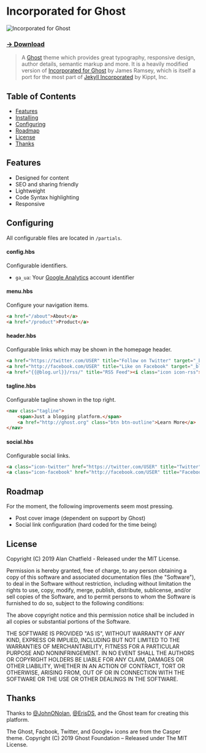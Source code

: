 # Incorporated for Ghost

![Incorporated for Ghost](http://l.jwr.vc/uTpo+)

### [→ Download](https://github.com/alanchatfield/alanchatfield.net/releases/latest)

> A [Ghost](https://ghost.org/) theme which provides great typography, responsive design, author details, semantic markup and more. It is a heavily modified version of [Incorporated for Ghost](https://github.com/jamesramsay/ghost-incorporated) by James Ramsey, which is itself a port for the most part of [Jekyll Incorporated](https://github.com/kippt/jekyll-incorporated) by Kippt, Inc.

## Table of Contents

* [Features](#features)
* [Installing](#installing)
* [Configuring](#configuring)
* [Roadmap](#roadmap)
* [License](#license)
* [Thanks](#thanks)

## Features

- Designed for content
- SEO and sharing friendly
- Lightweight
- Code Syntax highlighting
- Responsive

## Configuring

All configurable files are located in `/partials`.

#### config.hbs

Configurable identifiers.

* `ga_ua`: Your [Google Analytics](https://support.google.com/analytics/answer/1032385) account identifier

#### menu.hbs

Configure your navigation items.

```html
<a href="/about">About</a>
<a href="/product">Product</a>
```

#### header.hbs

Configurable links which may be shown in the homepage header.

```html
<a href="https://twitter.com/USER" title="Follow on Twitter" target="_blank"><i class="icon icon-twitter"></i></a>
<a href="http://facebook.com/USER" title="Like on Facebook" target="_blank"><i class="icon icon-facebook"></i></a>
<a href="{{@blog.url}}/rss/" title="RSS Feed"><i class="icon icon-rss"></i></a>
```

#### tagline.hbs

Configurable tagline shown in the top right.

```html
<nav class="tagline">
    <span>Just a blogging platform.</span>
    <a href="http://ghost.org" class="btn btn-outline">Learn More</a>
</nav>
```

#### social.hbs

Configurable social links.

```html
<a class="icon-twitter" href="https://twitter.com/USER" title="Twitter"><span class="hidden">Twitter</span></a>
<a class="icon-facebook" href="http://facebook.com/USER" title="Facebook"><span class="hidden">Facebook</span></a>
```

## Roadmap

For the moment, the following improvements seem most pressing.

- Post cover image (dependent on support by Ghost)
- Social link configuration (hard coded for the time being)

## License

Copyright (C) 2019 Alan Chatfield - Released under the MIT License.

Permission is hereby granted, free of charge, to any person obtaining a copy of this software and associated documentation files (the "Software"), to deal in the Software without restriction, including without limitation the rights to use, copy, modify, merge, publish, distribute, sublicense, and/or sell copies of the Software, and to permit persons to whom the Software is furnished to do so, subject to the following conditions:

The above copyright notice and this permission notice shall be included in all copies or substantial portions of the Software.

THE SOFTWARE IS PROVIDED "AS IS", WITHOUT WARRANTY OF ANY KIND, EXPRESS OR IMPLIED, INCLUDING BUT NOT LIMITED TO THE WARRANTIES OF MERCHANTABILITY, FITNESS FOR A PARTICULAR PURPOSE AND
NONINFRINGEMENT. IN NO EVENT SHALL THE AUTHORS OR COPYRIGHT HOLDERS BE LIABLE FOR ANY CLAIM, DAMAGES OR OTHER LIABILITY, WHETHER IN AN ACTION OF CONTRACT, TORT OR OTHERWISE, ARISING FROM, OUT OF OR IN CONNECTION WITH THE SOFTWARE OR THE USE OR OTHER DEALINGS IN THE SOFTWARE.

## Thanks

Thanks to [@JohnONolan](http://twitter/JohnONolan), [@ErisDS](http://twitter/ErisDS), and the Ghost team for creating this platform.

The Ghost, Facbook, Twitter, and Google+ icons are from the Casper theme.
Copyright (C) 2019 Ghost Foundation – Released under The MIT License.

